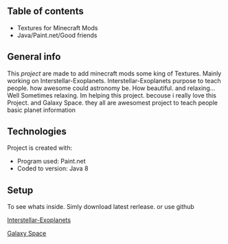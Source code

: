 ## Table of contents
* Textures for Minecraft Mods
* Java/Paint.net/Good friends

## General info
This *project* are made to add minecraft mods some king of Textures. Mainly working on Interstellar-Exoplanets.
Interstellar-Exoplanets purpose to teach people. how awesome could astronomy be. How beautiful. and relaxing... Well Sometimes relaxing.
Im helping this project. becouse i really love this Project. and Galaxy Space. they all are awesomest project to teach people basic planet information
	
## Technologies
Project is created with:
* Program used: Paint.net
* Coded to version: Java 8
	
## Setup
To see whats inside. Simly download latest rerlease. or  use github


[Interstellar-Exoplanets](https://discord.gg/fResd3V)


[Galaxy Space](https://discord.gg/KthdXhP)


